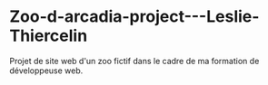 # Zoo-d-arcadia-project---Leslie-Thiercelin
Projet de site web d'un zoo fictif dans le cadre de ma formation de développeuse web.
